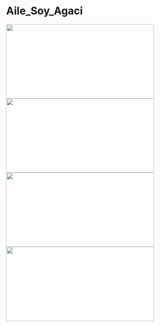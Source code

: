 # Aile_Soy_Agaci
 

<img src ="" width = "400px" height="200px">
<img src ="" width = "400px" height="200px">
<img src ="" width = "400px" height="200px">
<img src ="" width = "400px" height="200px">

